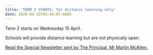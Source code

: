 ```yaml
---
title: 'TERM 2 STARTS, for distance learning only'
date: 2020-04-15T03:44:07.688Z
---
```

Term 2 starts on Wednesday 15 April.  



Schools will provide distance learning but are not physically open.  



[Read the Special Newsletter sent by The Principal, Mr Martin McAllen.](https://res.cloudinary.com/whanganuihigh/image/upload/v1585111750/newsletters/Special_Newsletter_re_Coronavirus_25.03.20.pdf)